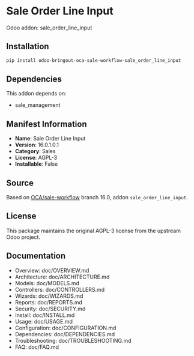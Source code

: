 # Sale Order Line Input

Odoo addon: sale_order_line_input

## Installation

```bash
pip install odoo-bringout-oca-sale-workflow-sale_order_line_input
```

## Dependencies

This addon depends on:
- sale_management

## Manifest Information

- **Name**: Sale Order Line Input
- **Version**: 16.0.1.0.1
- **Category**: Sales
- **License**: AGPL-3
- **Installable**: False

## Source

Based on [OCA/sale-workflow](https://github.com/OCA/sale-workflow) branch 16.0, addon `sale_order_line_input`.

## License

This package maintains the original AGPL-3 license from the upstream Odoo project.

## Documentation

- Overview: doc/OVERVIEW.md
- Architecture: doc/ARCHITECTURE.md
- Models: doc/MODELS.md
- Controllers: doc/CONTROLLERS.md
- Wizards: doc/WIZARDS.md
- Reports: doc/REPORTS.md
- Security: doc/SECURITY.md
- Install: doc/INSTALL.md
- Usage: doc/USAGE.md
- Configuration: doc/CONFIGURATION.md
- Dependencies: doc/DEPENDENCIES.md
- Troubleshooting: doc/TROUBLESHOOTING.md
- FAQ: doc/FAQ.md
